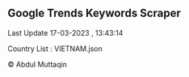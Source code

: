 

## Google Trends Keywords Scraper 
 
Last Update 17-03-2023 , 13:43:14

Country List :
VIETNAM.json



© Abdul Muttaqin 
